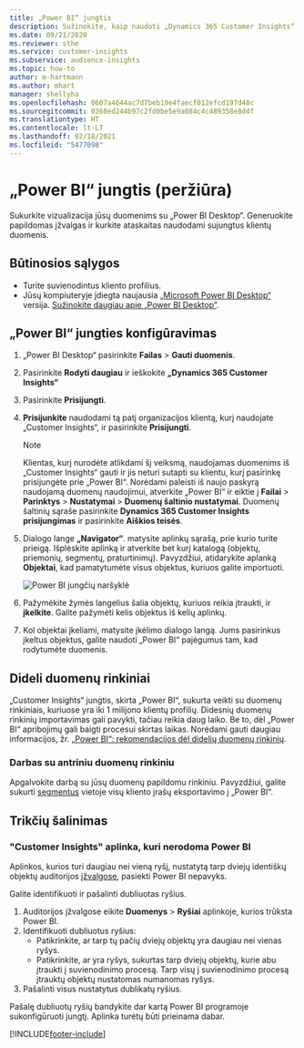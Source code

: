 ```yaml
---
title: „Power BI“ jungtis
description: Sužinokite, kaip naudoti „Dynamics 365 Customer Insights“ jungtį programoje „Power BI“.
ms.date: 09/21/2020
ms.reviewer: sthe
ms.service: customer-insights
ms.subservice: audience-insights
ms.topic: how-to
author: m-hartmann
ms.author: mhart
manager: shellyha
ms.openlocfilehash: 0607a4644ac7d7beb19e4faecf012efcd197d48c
ms.sourcegitcommit: 0260ed244b97c2fd0be5e9a084c4c489358e8d4f
ms.translationtype: HT
ms.contentlocale: lt-LT
ms.lasthandoff: 02/18/2021
ms.locfileid: "5477098"
---
```

# <a name="connector-for-power-bi-preview"></a>„Power BI“ jungtis (peržiūra)

Sukurkite vizualizacija jūsų duomenims su „Power BI Desktop“. Generuokite papildomas įžvalgas ir kurkite ataskaitas naudodami sujungtus klientų duomenis.

## <a name="prerequisites"></a>Būtinosios sąlygos

- Turite suvienodintus kliento profilius.
- Jūsų kompiuteryje įdiegta naujausia [„Microsoft Power BI Desktop“](https://powerbi.microsoft.com/desktop/) versija. [Sužinokite daugiau apie „Power BI Desktop”](https://docs.microsoft.com/power-bi/desktop-what-is-desktop).

## <a name="configure-the-connector-for-power-bi"></a>„Power BI“ jungties konfigūravimas

1. „Power BI Desktop“ pasirinkite **Failas** > **Gauti duomenis**.

1. Pasirinkite **Rodyti daugiau** ir ieškokite **„Dynamics 365 Customer Insights“**

1. Pasirinkite **Prisijungti**.

1. **Prisijunkite** naudodami tą patį organizacijos klientą, kurį naudojate „Customer Insights“, ir pasirinkite **Prisijungti**.
   > [!NOTE]
   > Klientas, kurį nurodėte atlikdami šį veiksmą, naudojamas duomenims iš „Customer Insights“ gauti ir jis neturi sutapti su klientu, kurį pasirinkę prisijungėte prie „Power BI“. Norėdami paleisti iš naujo paskyrą naudojamą duomenų naudojimui, atverkite „Power BI“ ir eiktie į **Failai** > **Parinktys** > **Nustatymai** > **Duomenų šaltinio nustatymai**. Duomenų šaltinių sąraše pasirinkite **Dynamics 365 Customer Insights prisijungimas** ir pasirinkite **Aiškios teisės**.  

1. Dialogo lange **„Navigator“**. matysite aplinkų sąrašą, prie kurio turite prieigą. Išplėskite aplinką ir atverkite bet kurį katalogą (objektų, priemonių, segmentų, praturtinimų). Pavyzdžiui, atidarykite aplanką **Objektai**, kad pamatytumėte visus objektus, kuriuos galite importuoti.

   ![Power BI jungčių naršyklė](media/power-bi-navigator.png "„Power BI“ jungčių naršyklė")

1. Pažymėkite žymės langelius šalia objektų, kuriuos reikia įtraukti, ir **įkelkite**. Galite pažymėti kelis objektus iš kelių aplinkų.

1. Kol objektai įkeliami, matysite įkėlimo dialogo langą. Jums pasirinkus įkeltus objektus, galite naudoti „Power BI“ pajėgumus tam, kad rodytumėte duomenis.

## <a name="large-data-sets"></a>Dideli duomenų rinkiniai

„Customer Insights“ jungtis, skirta „Power BI“, sukurta veikti su duomenų rinkiniais, kuriuose yra iki 1 milijono klientų profilių. Didesnių duomenų rinkinių importavimas gali pavykti, tačiau reikia daug laiko. Be to, dėl „Power BI“ apribojimų gali baigti procesui skirtas laikas. Norėdami gauti daugiau informacijos, žr. [„Power BI“: rekomendacijos dėl didelių duomenų rinkinių](https://docs.microsoft.com/power-bi/admin/service-premium-what-is#large-datasets). 

### <a name="work-with-a-subset-of-data"></a>Darbas su antriniu duomenų rinkiniu

Apgalvokite darbą su jūsų duomenų papildomu rinkiniu. Pavyzdžiui, galite sukurti [segmentus](segments.md) vietoje visų kliento įrašų eksportavimo į „Power BI“.

## <a name="troubleshooting"></a>Trikčių šalinimas

### <a name="customer-insights-environment-doesnt-show-in-power-bi"></a>"Customer Insights" aplinka, kuri nerodoma Power BI

Aplinkos, kurios turi daugiau nei vieną ryšį, nustatytą tarp dviejų identiškų objektų auditorijos [įžvalgose](relationships.md), pasiekti Power BI nepavyks.

Galite identifikuoti ir pašalinti dubliuotas ryšius.

1. Auditorijos įžvalgose eikite **Duomenys** > **Ryšiai** aplinkoje, kurios trūksta Power BI.
2. Identifikuoti dubliuotus ryšius:
   - Patikrinkite, ar tarp tų pačių dviejų objektų yra daugiau nei vienas ryšys.
   - Patikrinkite, ar yra ryšys, sukurtas tarp dviejų objektų, kurie abu įtraukti į suvienodinimo procesą. Tarp visų į suvienodinimo procesą įtrauktų objektų nustatomas numanomas ryšys.
3. Pašalinti visus nustatytus dublikatų ryšius.

Pašalę dubliuotų ryšių bandykite dar kartą Power BI programoje sukonfigūruoti jungtį. Aplinka turėtų būti prieinama dabar.

[!INCLUDE[footer-include](../includes/footer-banner.md)]

